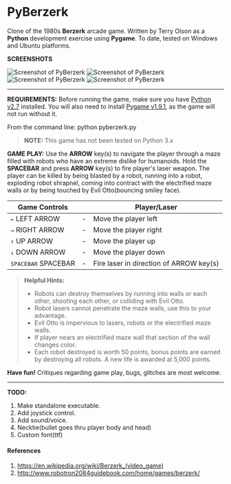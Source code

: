 **PyBerzerk**
===================
Clone of the 1980s **Berzerk** arcade game. Written by Terry Olson as a  **Python** development exercise using **Pygame**. To date, tested on Windows and Ubuntu platforms.

**SCREENSHOTS**

![Screenshot of PyBerzerk](PyBerzerk/Screenshots/Gameplay1.png "GamePlay1")
![Screenshot of PyBerzerk](PyBerzerk/Screenshots/Gameplay2.png "GamePlay2")
![Screenshot of PyBerzerk](PyBerzerk/Screenshots/Gameplay3.png "GamePlay3")
![Screenshot of PyBerzerk](PyBerzerk/Screenshots/HighScore.png "HighScore")

----------

**REQUIREMENTS:**
Before running the game, make sure you have [Python v2.7](http://www.python.org/download/) installed. You will also need to install [Pygame v1.9.1](http://www.pygame.org/download.shtml), as the game will not run without it.

From the command line: python pyberzerk.py

> **NOTE:** This game has not been tested on Python 3.x


**GAME PLAY:**
Use the **ARROW** key(s) to navigate the player through a maze filled with robots who have an extreme dislike for humanoids.  Hold the **SPACEBAR** and press **ARROW** key(s) to fire player's laser weapon. The player can be killed by being blasted by a robot, running into a robot, exploding robot shrapnel, coming into contract with the electrified maze walls or by being touched by Evil Otto(bouncing smiley face). 

| Game Controls   |   | Player/Laser|
 ---------| - | ------------------
|<kbd>&larr;</kbd> LEFT ARROW| - | Move the player left  |
|<kbd>&rarr;</kbd> RIGHT ARROW | - | Move the player right |
|<kbd>&uarr;</kbd> UP ARROW | - | Move the player up |
|<kbd>&darr;</kbd> DOWN ARROW | - | Move the player down |
|<kbd>SPACEBAR</kbd> SPACEBAR | - | Fire laser in direction of ARROW key(s) |

> **Helpful Hints:**
> 
> - Robots can destroy themselves by running into walls or each other, shooting each other, or colliding with Evil Otto.
> - Robot lasers cannot penetrate the maze walls, use this to your advantage.
> - Evil Otto is impervious to lasers, robots or the electrified maze walls.
> - If player nears an electrified maze wall that section of the wall changes color.
> - Each robot destroyed is worth 50 points,  bonus points are earned by destroying all robots. A new life is awarded at 5,000 points.

**Have fun!**
Critiques regarding game play, bugs, glitches are most welcome.

-----------------------------------------------------------------------------
**TODO:**
 
1. Make standalone executable.
1. Add joystick control.
1. Add sound/voice.
1. Necktie(bullet goes thru player body and head)
1. Custom font(ttf)

#### References
1. https://en.wikipedia.org/wiki/Berzerk_(video_game)
1. http://www.robotron2084guidebook.com/home/games/berzerk/